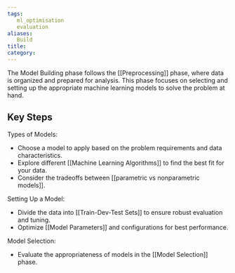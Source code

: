 ```yaml
---
tags:
   ml_optimisation
   evaluation
aliases:
   Build
title: 
category:
---
```

The Model Building phase follows the [[Preprocessing]] phase, where data is organized and prepared for analysis. This phase focuses on selecting and setting up the appropriate machine learning models to solve the problem at hand.
## Key Steps

Types of Models:
- Choose a model to apply based on the problem requirements and data characteristics.
- Explore different [[Machine Learning Algorithms]] to find the best fit for your data.
- Consider the tradeoffs between [[parametric vs nonparametric models]].

Setting Up a Model:
- Divide the data into [[Train-Dev-Test Sets]] to ensure robust evaluation and tuning.
- Optimize [[Model Parameters]] and configurations for best performance.

Model Selection:
- Evaluate the appropriateness of models in the [[Model Selection]] phase.

